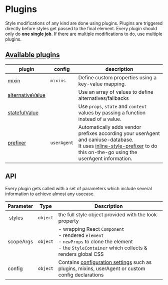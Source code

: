 # Plugins

Style modifications of any kind are done using plugins. Plugins are triggered directly before styles get passed to the final element. Every plugin should only do **one single job**. If there are multiple modifications to do, use multiple plugins.

## [Available plugins](plugins/)
| plugin | config | description |
| ------ | ------ | ------ |
| [mixin](plugins/Mixin.md) | `mixins` | Define custom properties using a key-value mapping. |
| [alternativeValue](plugins/AlternativeValue.md) |  | Use an array of values to define alternatives/fallbacks |
| [statefulValue](plugins/StatefulValue.md) |  | Use `props`, `state` and `context` values by passing a function instead of a value.  |
| [prefixer](plugins/Prefixer.md) | `userAgent` | Automatically adds vendor prefixes according your userAgent and caniuse-database.<br> It uses [inline-style-prefixer](https://github.com/rofrischmann/inline-style-prefixer) to do this on-the-go using the userAgent information. |

## API
Every plugin gets called with a set of parameters which include several information to achieve almost any usecase.

| Parameter | Type | Description |
| --------- | ---- | ----------- |
| styles | `object` | the full style object provided with the look property |
| scopeArgs   | `object` | - wrapping React `Component`<br> - rendered `element` <br> -  `newProps` to clone the element <br> - the `StyleContainer` which collects & renders global CSS |
| config    | `object`| Contains [configuration settings](guides/configureLook.md) such as plugins, mixins, userAgent or custom config declarations |
